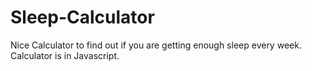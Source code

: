 # Sleep-Calculator
Nice Calculator to find out if you are getting enough sleep every week. Calculator is in Javascript.
